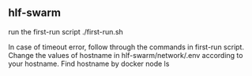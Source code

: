 ## hlf-swarm

run the first-run script
./first-run.sh

In case of timeout error, follow through the commands in first-run script.
Change the values of hostname in hlf-swarm/network/.env according to your hostname. Find hostname by docker node ls

